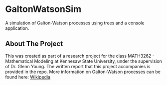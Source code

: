 # GaltonWatsonSim
A simulation of Galton-Watson processes using trees and a console application.

<!-- ABOUT -->
## About The Project
This was created as part of a research project for the class MATH3262 - Mathematical Modeling at Kennesaw State University, under the supervision of Dr. Glenn Young.
The written report that this project accompanies is provided in the repo.
More information on Galton-Watson processes can be found here: [Wikipedia](https://en.wikipedia.org/wiki/Galton%E2%80%93Watson_process)
